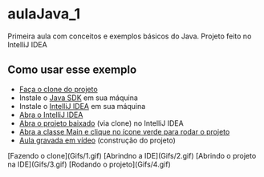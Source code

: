 # aulaJava_1
Primeira aula com conceitos e exemplos básicos do Java. Projeto feito no IntelliJ IDEA

## Como usar esse exemplo
- [Faça o clone do projeto](#clone)
- Instale o [Java SDK](https://www.oracle.com/java/technologies/downloads/) em sua máquina
- Instale o [IntelliJ IDEA](https://www.jetbrains.com/pt-br/idea/download/#section=windows) em sua máquina
- [Abra o IntelliJ IDEA](#abrir-ide)
- [Abra o projeto baixado](#abrir-projeto) (via clone) no IntelliJ IDEA
- [Abra a classe Main e clique no ícone verde para rodar o projeto](#rodar-projeto)
- [Aula gravada em vídeo](https://we.tl/t-mlQD1R0zML) (construção do projeto)

<a name="clone"/>
[Fazendo o clone](Gifs/1.gif)

<a name="abrir-ide"/>
[Abrindno a IDE](Gifs/2.gif)

<a name="abrir-projeto"/>
[Abrindo o projeto na IDE](Gifs/3.gif)

<a name="rodar-projeto"/>
[Rodando o projeto](Gifs/4.gif)

